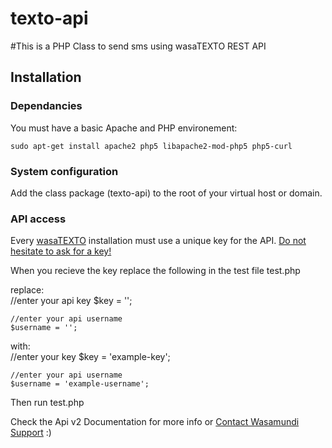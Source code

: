 texto-api
========

#This is a PHP Class to send sms using wasaTEXTO REST API

## Installation

### Dependancies
You must have a basic Apache and PHP environement:

	sudo apt-get install apache2 php5 libapache2-mod-php5 php5-curl

### System configuration
Add the class package (texto-api) to the root of your virtual host or domain</b>.

### API access
Every <a href="http://www.wasamundi.com/texto">wasaTEXTO</a> installation must use a unique key for the API. [Do not hesitate to ask for a key!](mailto:support@wasamundi.com)

When you recieve the key replace the following in the test file test.php

replace: <br />
	//enter your api key
	$key = ''; 
	
	//enter your api username
	$username = '';

with: <br />
	//enter your key
	$key = 'example-key'; 
	
	//enter your api username
	$username = 'example-username';


Then run test.php

Check the Api v2 Documentation for more info or [Contact Wasamundi Support](mailto:support@wasamundi.com) :)


